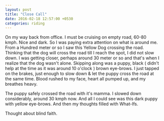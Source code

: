```yaml
---
layout: post
title: "Close Call"
date: 2016-02-18 12:57:00 +0530
categories: riding
---
```


On my way back from office.
I must be cruising on empty road, 60-80 kmph. Nice and dark.
So I was paying extra attention on what is around me. From 
a Hundred meter or so I saw this Yellow Dog crossing the road.
Thinking that the dog will cross the road till I reach the 
spot, I did not slow down. I was getting closer, perhaps 
around 30 meter or so and that's when I realize that the dog
wasn't alone. Skipping along was a puppy, black ( didn't help
at the time as it was around 10 o'clock ) brown eye-brows.
I just tapped on the brakes, just enough to slow down & let
the puppy cross the road at the same time. Blood rushed to 
my face, heart all pumped up, and my breathes heavy.

The puppy safely crossed the road with it's mamma. I slowed 
down considerably, around 30 kmph now. And all I could see
was this dark puppy with yellow eye-brows. And then my thoughts
filled with What-Ifs.

Thought about blind faith.
